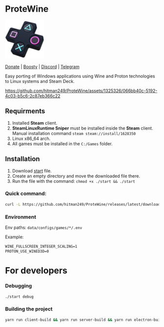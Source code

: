 # ProteWine

<img src="icons/512.png" width="128">

[Donate](https://boosty.to/protewine/donate) | [Boosty](https://boosty.to/protewine) |  [Discord](https://discord.gg/X3S5xR46zm) |  [Telegram](https://t.me/protewine)  

Easy porting of Windows applications using Wine and Proton technologies to Linux systems and Steam Deck.

https://github.com/hitman249/ProteWine/assets/1325326/066bb40c-5192-4c03-b5c6-2c87eb366c22


## Requirments

1) Installed **Steam** client.
2) **SteamLinuxRuntime Sniper** must be installed inside the **Steam** client.  
   Manual installation command `steam steam://install/1628350`
3) Linux x86_64 arch.
4) All games must be installed in the `C:/Games` folder.

## Installation
1) Download [start](https://github.com/hitman249/ProteWine/releases/latest/download/start) file.
2) Create an empty directory and move the downloaded file there.
3) Run the file with the command: `chmod +x ./start && ./start`

### Quick command:
```bash
curl -L https://github.com/hitman249/ProteWine/releases/latest/download/start --output start; chmod +x ./start; ./start
```

### Environment

Env paths: `data/configs/games/*/.env`  

Example:  
```dotenv
WINE_FULLSCREEN_INTEGER_SCALING=1
PROTON_USE_WINED3D=0
```

# For developers

### Debugging
```bash
./start debug
```

### Building the project
```bash
yarn run client-build && yarn run server-build && yarn run electron-builder
```
